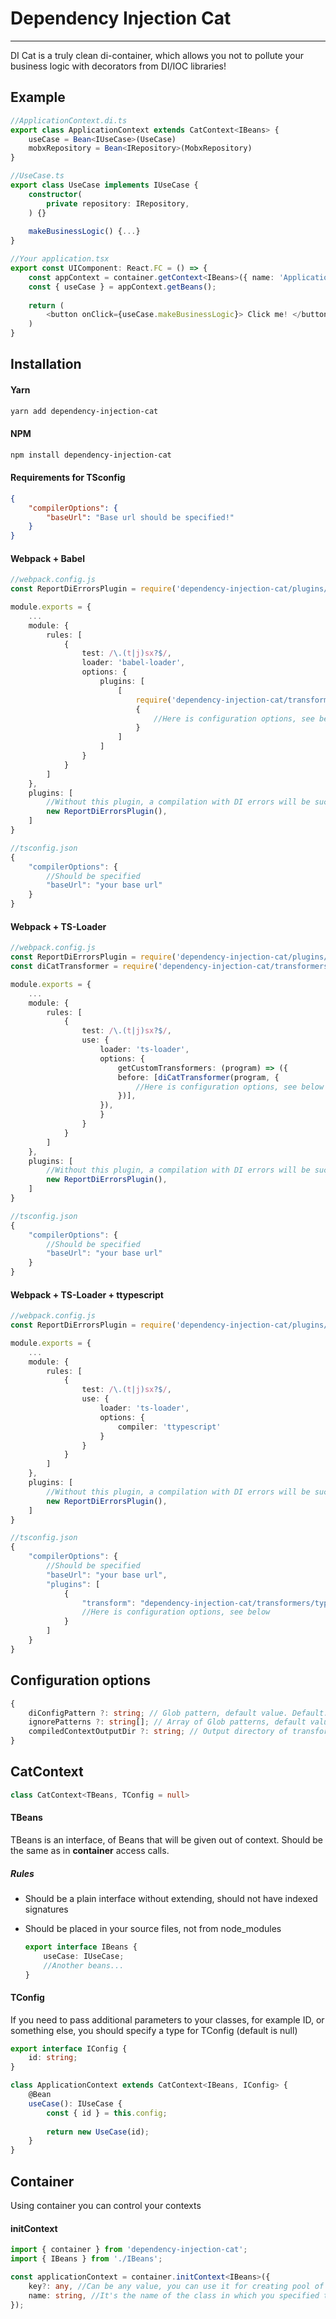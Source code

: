 # Dependency Injection Cat

------

DI Cat is a truly clean di-container, which allows you not to pollute your business logic with decorators from DI/IOC libraries!

## Example

```typescript
//ApplicationContext.di.ts
export class ApplicationContext extends CatContext<IBeans> {
    useCase = Bean<IUseCase>(UseCase)
    mobxRepository = Bean<IRepository>(MobxRepository)
}

//UseCase.ts
export class UseCase implements IUseCase {
    constructor(
    	private repository: IRepository,
    ) {}
    
    makeBusinessLogic() {...}
}

//Your application.tsx
export const UIComponent: React.FC = () => {
    const appContext = container.getContext<IBeans>({ name: 'ApplicationContext' });
    const { useCase } = appContext.getBeans();
    
    return (
    	<button onClick={useCase.makeBusinessLogic}> Click me! </button>
    )
}
```

## Installation

#### Yarn

```bash
yarn add dependency-injection-cat
```

#### NPM

```bash
npm install dependency-injection-cat
```

#### Requirements for TSconfig

```json
{
    "compilerOptions": {
        "baseUrl": "Base url should be specified!"
    }
}
```



#### Webpack + Babel

```typescript
//webpack.config.js
const ReportDiErrorsPlugin = require('dependency-injection-cat/plugins/webpack/ReportDiErrors').default;

module.exports = {
    ...
    module: {
        rules: [
            {
                test: /\.(t|j)sx?$/,
                loader: 'babel-loader',
                options: {
                    plugins: [
                        [
                            require('dependency-injection-cat/transformers/babel'),
                            {
                                //Here is configuration options, see below
                            }
                        ]
                    ]
                }
            }
        ]
    },
    plugins: [
        //Without this plugin, a compilation with DI errors will be successful
        new ReportDiErrorsPlugin(),	
    ]
}

//tsconfig.json
{
    "compilerOptions": {
        //Should be specified
        "baseUrl": "your base url"
    }
}
```


#### Webpack + TS-Loader

```typescript
//webpack.config.js
const ReportDiErrorsPlugin = require('dependency-injection-cat/plugins/webpack/ReportDiErrors').default;
const diCatTransformer = require('dependency-injection-cat/transformers/typescript').default;

module.exports = {
    ...
    module: {
        rules: [
            {
                test: /\.(t|j)sx?$/,
                use: {
                    loader: 'ts-loader',
                    options: {
                        getCustomTransformers: (program) => ({
                        before: [diCatTransformer(program, {
                            //Here is configuration options, see below
                        })],
                    }),
                    }
                }
            }
        ]
    },
    plugins: [
        //Without this plugin, a compilation with DI errors will be successful
        new ReportDiErrorsPlugin(),	
    ]
}

//tsconfig.json
{
    "compilerOptions": {
        //Should be specified
        "baseUrl": "your base url"
    }
}
```


#### Webpack + TS-Loader + ttypescript

```typescript
//webpack.config.js
const ReportDiErrorsPlugin = require('dependency-injection-cat/plugins/webpack/ReportDiErrors').default;

module.exports = {
    ...
    module: {
        rules: [
            {
                test: /\.(t|j)sx?$/,
                use: {
                    loader: 'ts-loader',
                    options: {
                        compiler: 'ttypescript'
                    }
                }
            }
        ]
    },
    plugins: [
        //Without this plugin, a compilation with DI errors will be successful
        new ReportDiErrorsPlugin(),	
    ]
}

//tsconfig.json
{
    "compilerOptions": {
        //Should be specified
        "baseUrl": "your base url",
        "plugins": [
            {
                "transform": "dependency-injection-cat/transformers/typescript",
                //Here is configuration options, see below
            }
        ]
    }
}
```



## Configuration options

```typescript
{
    diConfigPattern ?: string; // Glob pattern, default value. Default: '**/*.di.ts'
    ignorePatterns ?: string[]; // Array of Glob patterns, default value. Default: ['**/node_modules/**']
    compiledContextOutputDir ?: string; // Output directory of transformed contexts, can be specified for debug purposes. Default: node_modules/dependency-injection-cat/external/built-context
}
```



## CatContext

```typescript
class CatContext<TBeans, TConfig = null>
```

#### TBeans

TBeans is an interface, of Beans that will be given out of context. Should be the same as in **container** access calls.

##### Rules

- Should be a plain interface without extending, should not have indexed signatures

- Should be placed in your source files, not from node_modules

  ```typescript
  export interface IBeans {
      useCase: IUseCase;
      //Another beans...
  } 
  ```

#### TConfig

If you need to pass additional parameters to your classes, for example ID, or something else, you should specify a type for TConfig (default is null)

```typescript
export interface IConfig {
    id: string;
}

class ApplicationContext extends CatContext<IBeans, IConfig> {
    @Bean
    useCase(): IUseCase {
        const { id } = this.config;
        
        return new UseCase(id);
    }
}
```



## Container

Using container you can control your contexts

#### initContext

```typescript
import { container } from 'dependency-injection-cat';
import { IBeans } from './IBeans';

const applicationContext = container.initContext<IBeans>({
    key?: any, //Can be any value, you can use it for creating pool of context.
    name: string, //It's the name of the class in which you specified the Beans. Should be a string literal
});
```

